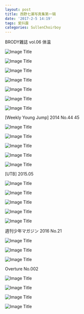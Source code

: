 ```yaml
---
layout: post
title: 西野七瀨写真集第一辑
date: '2017-2-5 14:19'
tags: 爱抖露
categories: SullenChoirboy
---
```

BRODY雜誌 vol.06 体温

![Image Title](http://oks85ycsb.bkt.clouddn.com/1.jpg)

![Image Title](http://oks85ycsb.bkt.clouddn.com/2.jpg)

![Image Title](http://oks85ycsb.bkt.clouddn.com/3.jpg)

![Image Title](http://oks85ycsb.bkt.clouddn.com/4.jpg)

![Image Title](http://oks85ycsb.bkt.clouddn.com/5.jpg)

![Image Title](http://oks85ycsb.bkt.clouddn.com/6.jpg)

![Image Title](http://oks85ycsb.bkt.clouddn.com/7.jpg)

[Weekly Young Jump] 2014 No.44 45

![Image Title](http://oks85ycsb.bkt.clouddn.com/8.jpg)

![Image Title](http://oks85ycsb.bkt.clouddn.com/9.jpg)

![Image Title](http://oks85ycsb.bkt.clouddn.com/10.jpg)

![Image Title](http://oks85ycsb.bkt.clouddn.com/11.jpg)

![Image Title](http://oks85ycsb.bkt.clouddn.com/12.jpg)

[UTB] 2015.05

![Image Title](http://oks85ycsb.bkt.clouddn.com/13.jpg)

![Image Title](http://oks85ycsb.bkt.clouddn.com/14.jpg)

![Image Title](http://oks85ycsb.bkt.clouddn.com/15.jpg)

![Image Title](http://oks85ycsb.bkt.clouddn.com/16.jpg)

![Image Title](http://oks85ycsb.bkt.clouddn.com/17.jpg)

週刊少年マガジン 2016 No.21

![Image Title](http://oks85ycsb.bkt.clouddn.com/18.jpg)

![Image Title](http://oks85ycsb.bkt.clouddn.com/19.jpg)

![Image Title](http://oks85ycsb.bkt.clouddn.com/20.jpg)

Overture No.002

![Image Title](http://oks85ycsb.bkt.clouddn.com/21.jpg)

![Image Title](http://oks85ycsb.bkt.clouddn.com/22.jpg)

![Image Title](http://oks85ycsb.bkt.clouddn.com/23.jpg)

![Image Title](http://oks85ycsb.bkt.clouddn.com/24.jpg)
